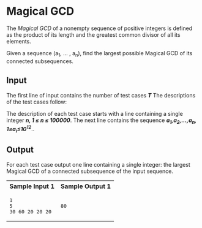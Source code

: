 # Magical GCD

The _Magical GCD_ of a nonempty sequence of positive integers is defined as the product of its length and the greatest common divisor of all its elements.

Given a sequence (a<sub>1</sub>, ... , a<sub>n</sub>), find the largest possible Magical GCD of its connected subsequences.

## Input

The first line of input contains the number of test cases _**T**_ The descriptions of the test cases follow:

The description of each test case starts with a line containing a single integer _**n, 1 ≤ n ≤ 100000**_. The next line contains the sequence _**a<sub>1</sub>,a<sub>2</sub>,…,a<sub>n</sub>, 1≤a<sub>i</sub>≤10<sup>12</sup>**_..

## Output

For each test case output one line containing a single integer: the largest Magical GCD of a connected subsequence of the input sequence.

<table>

<tbody>

<tr>

<th>Sample Input 1</th>

<th>Sample Output 1</th>

</tr>

<tr>

<td>

<pre>1
5
30 60 20 20 20
<span ></span></pre>

</td>

<td>

<pre>80
<span ></span></pre>

</td>

</tr>

</tbody>

</table>
